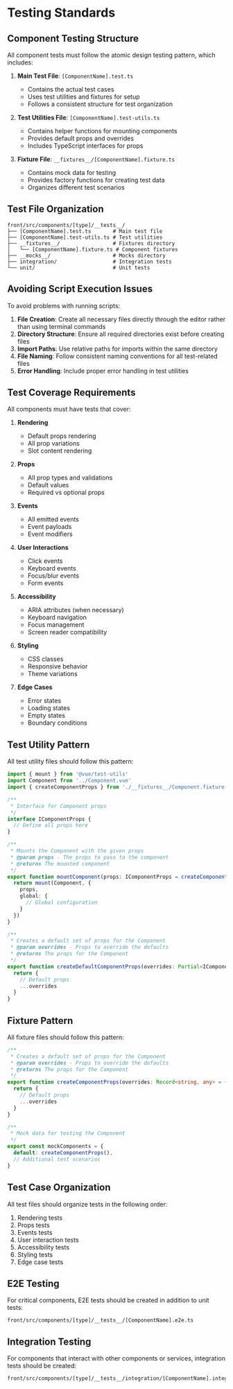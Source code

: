 # Testing Standards

## Component Testing Structure

All component tests must follow the atomic design testing pattern, which includes:

1. **Main Test File**: `[ComponentName].test.ts`
   - Contains the actual test cases
   - Uses test utilities and fixtures for setup
   - Follows a consistent structure for test organization

2. **Test Utilities File**: `[ComponentName].test-utils.ts`
   - Contains helper functions for mounting components
   - Provides default props and overrides
   - Includes TypeScript interfaces for props

3. **Fixture File**: `__fixtures__/[ComponentName].fixture.ts`
   - Contains mock data for testing
   - Provides factory functions for creating test data
   - Organizes different test scenarios

## Test File Organization

```
front/src/components/[type]/__tests__/
├── [ComponentName].test.ts       # Main test file
├── [ComponentName].test-utils.ts # Test utilities
├── __fixtures__/                 # Fixtures directory
│   └── [ComponentName].fixture.ts # Component fixtures
├── __mocks__/                    # Mocks directory
├── integration/                  # Integration tests
└── unit/                         # Unit tests
```

## Avoiding Script Execution Issues

To avoid problems with running scripts:

1. **File Creation**: Create all necessary files directly through the editor rather than using terminal commands
2. **Directory Structure**: Ensure all required directories exist before creating files
3. **Import Paths**: Use relative paths for imports within the same directory
4. **File Naming**: Follow consistent naming conventions for all test-related files
5. **Error Handling**: Include proper error handling in test utilities

## Test Coverage Requirements

All components must have tests that cover:

1. **Rendering**
   - Default props rendering
   - All prop variations
   - Slot content rendering

2. **Props**
   - All prop types and validations
   - Default values
   - Required vs optional props

3. **Events**
   - All emitted events
   - Event payloads
   - Event modifiers

4. **User Interactions**
   - Click events
   - Keyboard events
   - Focus/blur events
   - Form events

5. **Accessibility**
   - ARIA attributes (when necessary)
   - Keyboard navigation
   - Focus management
   - Screen reader compatibility

6. **Styling**
   - CSS classes
   - Responsive behavior
   - Theme variations

7. **Edge Cases**
   - Error states
   - Loading states
   - Empty states
   - Boundary conditions

## Test Utility Pattern

All test utility files should follow this pattern:

```typescript
import { mount } from '@vue/test-utils'
import Component from '../Component.vue'
import { createComponentProps } from './__fixtures__/Component.fixture'

/**
 * Interface for Component props
 */
interface IComponentProps {
  // Define all props here
}

/**
 * Mounts the Component with the given props
 * @param props - The props to pass to the component
 * @returns The mounted component
 */
export function mountComponent(props: IComponentProps = createComponentProps()) {
  return mount(Component, {
    props,
    global: {
      // Global configuration
    }
  })
}

/**
 * Creates a default set of props for the Component
 * @param overrides - Props to override the defaults
 * @returns The props for the Component
 */
export function createDefaultComponentProps(overrides: Partial<IComponentProps> = {}) {
  return {
    // Default props
    ...overrides
  }
}
```

## Fixture Pattern

All fixture files should follow this pattern:

```typescript
/**
 * Creates a default set of props for the Component
 * @param overrides - Props to override the defaults
 * @returns The props for the Component
 */
export function createComponentProps(overrides: Record<string, any> = {}) {
  return {
    // Default props
    ...overrides
  }
}

/**
 * Mock data for testing the Component
 */
export const mockComponents = {
  default: createComponentProps(),
  // Additional test scenarios
}
```

## Test Case Organization

All test files should organize tests in the following order:

1. Rendering tests
2. Props tests
3. Events tests
4. User interaction tests
5. Accessibility tests
6. Styling tests
7. Edge case tests

## E2E Testing

For critical components, E2E tests should be created in addition to unit tests:

```
front/src/components/[type]/__tests__/[ComponentName].e2e.ts
```

## Integration Testing

For components that interact with other components or services, integration tests should be created:

```
front/src/components/[type]/__tests__/integration/[ComponentName].integration.ts
``` 